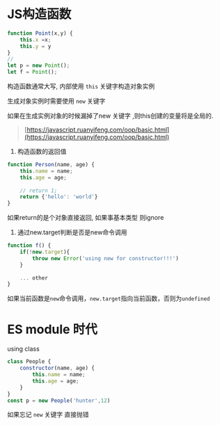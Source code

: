 # JS构造函数

```jsx
function Point(x,y) {
	this.x =x; 
	this.y = y
}
//
let p = new Point();
let f = Point();
```

构造函数通常大写, 内部使用 `this` 关键字构造对象实例

生成对象实例时需要使用 `new` 关键字

如果在生成实例对象的时候漏掉了new 关键字 ,则this创建的变量将是全局的.

> [https://javascript.ruanyifeng.com/oop/basic.html](https://javascript.ruanyifeng.com/oop/basic.html)
> 
1. 构造函数的返回值

```jsx
function Person(name, age) {
	this.name = name;
	this.age = age;
	
	// return 1;
	return {'hello': 'world'}
}
```

如果return的是个对象直接返回,  如果事基本类型 则ignore

1. 通过new.target判断是否是new命令调用

```jsx
function f() {
	if(!new.target){
		throw new Error('using new for constructor!!!')
	}
	
	... other 
}
```

如果当前函数是`new`命令调用，`new.target`指向当前函数，否则为`undefined`

# ES module 时代

using class

```jsx
class People {
	constructor(name, age) {
		this.name = name;
		this.age = age;
	}
}
const p = new People('hunter',12)
```

如果忘记 `new`  关键字 直接抛错